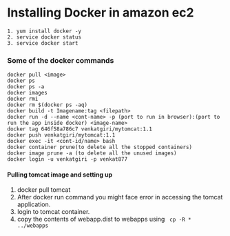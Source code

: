 # Installing Docker in amazon ec2
```
1. yum install docker -y
2. service docker status
3. service docker start
```
### Some of the docker commands
```
docker pull <image>
docker ps
docker ps -a 
docker images
docker rmi
docker rm $(docker ps -aq)
docker build -t Imagename:tag <filepath>
docker run -d --name <cont-name> -p (port to run in browser):(port to run the app inside docker) <image-name>
docker tag 646f58a786c7 venkatgiri/mytomcat:1.1
docker push venkatgiri/mytomcat:1.1
docker exec -it <cont-id/name> bash
docker container prune(to delete all the stopped containers)
docker image prune -a (to delete all the unused images)
docker login -u venkatgiri -p venkat877

```
#### Pulling tomcat image and setting up

1. docker pull tomcat
2. After docker run command you might face error in accessing the tomcat application. 
3. login to tomcat container. 
4. copy the contents of webapp.dist to webapps using ``` cp -R * ../webapps```


